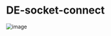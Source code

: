 # DE-socket-connect
![image](https://github.com/sbeen1840/DE-socket-connect/assets/108644811/5e9c6047-63d2-46a0-b3a3-c4447e483c35)
